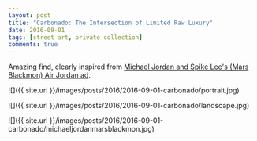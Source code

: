 ```yaml
---
layout: post
title: "Carbonado: The Intersection of Limited Raw Luxury"
date: 2016-09-01
tags: [street art, private collection]
comments: true
---
```

Amazing find, clearly inspired from [Michael Jordan and Spike Lee's (Mars Blackmon) Air Jordan ad](http://solecollector.com/news/2015/03/jim-riswold-nike-air-jordan-wieden-kennedy).

![]({{ site.url }}/images/posts/2016/2016-09-01-carbonado/portrait.jpg)

![]({{ site.url }}/images/posts/2016/2016-09-01-carbonado/landscape.jpg)

![]({{ site.url }}/images/posts/2016/2016-09-01-carbonado/michaeljordanmarsblackmon.jpg)


